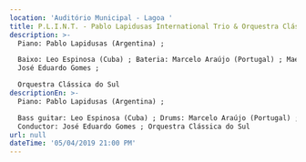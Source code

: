 ```yaml
---
location: 'Auditório Municipal - Lagoa '
title: P.L.I.N.T. - Pablo Lapidusas International Trio & Orquestra Clássica do Sul
description: >-
  Piano: Pablo Lapidusas (Argentina) ;

  Baixo: Leo Espinosa (Cuba) ; Bateria: Marcelo Araújo (Portugal) ; Maestro:
  José Eduardo Gomes ;

  Orquestra Clássica do Sul 
descriptionEn: >-
  Piano: Pablo Lapidusas (Argentina) ;

  Bass guitar: Leo Espinosa (Cuba) ; Drums: Marcelo Araújo (Portugal) ;
  Conductor: José Eduardo Gomes ; Orquestra Clássica do Sul 
url: null
dateTime: '05/04/2019 21:00 PM'
---
```


